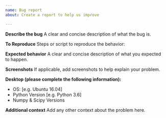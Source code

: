 ```yaml
---
name: Bug report
about: Create a report to help us improve

---
```


**Describe the bug**
A clear and concise description of what the bug is.

**To Reproduce**
Steps or script to reproduce the behavior:

**Expected behavior**
A clear and concise description of what you expected to happen.

**Screenshots**
If applicable, add screenshots to help explain your problem.

**Desktop (please complete the following information):**
 - OS: [e.g. Ubuntu 16.04]
 - Python Version [e.g. Python 3.6]
 - Numpy & Scipy Versions

**Additional context**
Add any other context about the problem here.
